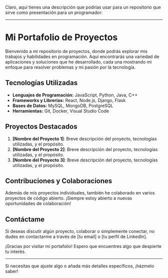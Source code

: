 Claro, aquí tienes una descripción que podrías usar para un repositorio que sirve como presentación para un programador:

---

# Mi Portafolio de Proyectos

Bienvenido a mi repositorio de proyectos, donde podrás explorar mis trabajos y habilidades en programación. Aquí encontrarás una variedad de aplicaciones y soluciones que he desarrollado, cada una mostrando mi enfoque para resolver problemas y mi pasión por la tecnología.

## Tecnologías Utilizadas

- **Lenguajes de Programación:** JavaScript, Python, Java, C++
- **Frameworks y Librerías:** React, Node.js, Django, Flask
- **Bases de Datos:** MySQL, MongoDB, PostgreSQL
- **Herramientas:** Git, Docker, Visual Studio Code

## Proyectos Destacados

1. **[Nombre del Proyecto 1]**: Breve descripción del proyecto, tecnologías utilizadas, y el propósito.
2. **[Nombre del Proyecto 2]**: Breve descripción del proyecto, tecnologías utilizadas, y el propósito.
3. **[Nombre del Proyecto 3]**: Breve descripción del proyecto, tecnologías utilizadas, y el propósito.

## Contribuciones y Colaboraciones

Además de mis proyectos individuales, también he colaborado en varios proyectos de código abierto. ¡Siempre estoy abierto a nuevas oportunidades de colaboración!

## Contáctame

Si deseas discutir algún proyecto, colaborar o simplemente conectar, no dudes en contactarme a través de [tu email] o [tu perfil de LinkedIn].

¡Gracias por visitar mi portafolio! Espero que encuentres algo que despierte tu interés.

--- 

Si necesitas que ajuste algo o añada más detalles específicos, ¡házmelo saber!
